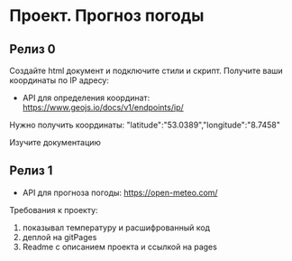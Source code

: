 # Проект. Прогноз погоды

## Релиз 0
Создайте html документ и подключите стили и скрипт.
Получите ваши координаты по IP адресу:

-  API для определения координат:
   https://www.geojs.io/docs/v1/endpoints/ip/

Нужно получить координаты:
"latitude":"53.0389","longitude":"8.7458"

Изучите документацию

## Релиз 1
-  API для прогноза погоды:
   https://open-meteo.com/

Требования к проекту:
1. показывал температуру и расшифрованный код
2. деплой на gitPages
3. Readme c описанием проекта и ссылкой на pages

